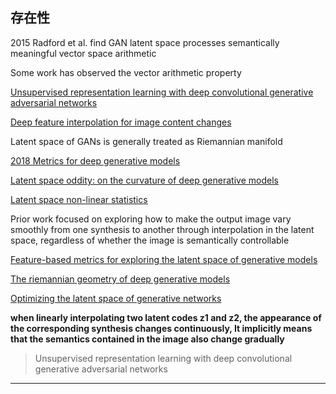 

## 存在性

2015 Radford et al. find GAN latent space processes semantically meaningful vector space arithmetic

Some work has observed the vector arithmetic property 

[Unsupervised representation learning with deep convolutional generative adversarial networks]()

[Deep feature interpolation for image content changes]()



Latent space of GANs is generally treated as Riemannian manifold

[2018 Metrics for deep generative models]() 

[Latent space oddity: on the curvature of deep generative models]()

[Latent space non-linear statistics]()



Prior work focused on exploring how to make the output image vary smoothly from one synthesis to another through interpolation in the latent space, regardless of whether the image is semantically controllable

[Feature-based metrics for exploring the latent space of generative models]()

[The riemannian geometry of deep generative models]()

[Optimizing the latent space of generative networks]()



**when linearly interpolating two latent codes z1 and z2, the appearance of the corresponding synthesis changes continuously, It implicitly means that the semantics contained in the image also change gradually**

> Unsupervised representation learning with deep convolutional generative adversarial networks





---



















